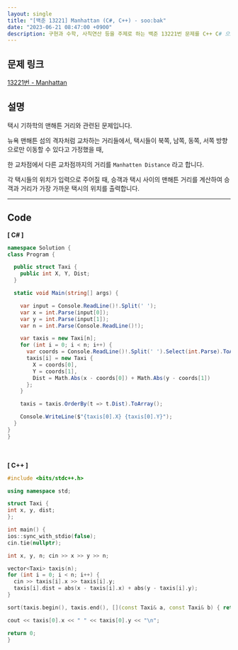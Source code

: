 ```yaml
---
layout: single
title: "[백준 13221] Manhattan (C#, C++) - soo:bak"
date: "2023-06-21 08:47:00 +0900"
description: 구현과 수학, 사칙연산 등을 주제로 하는 백준 13221번 문제를 C++ C# 으로 풀이 및 해설
---
```


## 문제 링크
  [13221번 - Manhattan](https://www.acmicpc.net/problem/13221)

## 설명
택시 기하학의 맨해튼 거리와 관련된 문제입니다. <br>

뉴욕 맨해튼 섬의 격자처럼 교차하는 거리들에서, 택시들이 북쪽, 남쪽, 동쪽, 서쪽 방향으로만 이동할 수 있다고 가정했을 때, <br>

한 교차점에서 다른 교차점까지의 거리를 `Manhatten Distance` 라고 합니다. <br>

각 택시들의 위치가 입력으로 주어질 때, 승객과 택시 사이의 맨해튼 거리를 계산하여 승객과 거리가 가장 가까운 택시의 위치를 출력합니다. <br>

- - -

## Code
<b>[ C# ] </b>
<br>

  ```c#
namespace Solution {
  class Program {

    public struct Taxi {
      public int X, Y, Dist;
    }

    static void Main(string[] args) {

      var input = Console.ReadLine()!.Split(' ');
      var x = int.Parse(input[0]);
      var y = int.Parse(input[1]);
      var n = int.Parse(Console.ReadLine()!);

      var taxis = new Taxi[n];
      for (int i = 0; i < n; i++) {
        var coords = Console.ReadLine()!.Split(' ').Select(int.Parse).ToArray();
        taxis[i] = new Taxi {
          X = coords[0],
          Y = coords[1],
          Dist = Math.Abs(x - coords[0]) + Math.Abs(y - coords[1])
        };
      }

      taxis = taxis.OrderBy(t => t.Dist).ToArray();

      Console.WriteLine($"{taxis[0].X} {taxis[0].Y}");
    }
  }
}
  ```
<br><br>
<b>[ C++ ] </b>
<br>

  ```c++
#include <bits/stdc++.h>

using namespace std;

struct Taxi {
  int x, y, dist;
};

int main() {
  ios::sync_with_stdio(false);
  cin.tie(nullptr);

  int x, y, n; cin >> x >> y >> n;

  vector<Taxi> taxis(n);
  for (int i = 0; i < n; i++) {
    cin >> taxis[i].x >> taxis[i].y;
    taxis[i].dist = abs(x - taxis[i].x) + abs(y - taxis[i].y);
  }

  sort(taxis.begin(), taxis.end(), [](const Taxi& a, const Taxi& b) { return a.dist < b.dist;});

  cout << taxis[0].x << " " << taxis[0].y << "\n";

  return 0;
}
  ```
